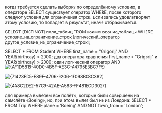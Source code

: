 когда требуется сделать выборку по определённому условию, в операторе SELECT существует оператор WHERE, 
после которого следуют условия для ограничения строк. Если запись удовлетворяет этому условию, то попадает в результат, иначе отбрасывается.

SELECT [DISTINCT] поля_таблиц FROM наименование_таблицы
WHERE условие_на_ограничение_строк
[логический_оператор другое_условие_на_ограничение_строк];

SELECT * FROM Student
WHERE first_name = "Grigorij" AND YEAR(birthday) > 2000;
два оператора сравнения
first_name = "Grigorij" и YEAR(birthday) > 2000;
один логический оператор AND
![{AF1D5818-40D0-4B5F-AE3C-A4795EBBC7F5}](https://github.com/user-attachments/assets/35295c0c-fe56-40d5-a7ae-d1240e4f5460)

![{71423FD5-E89F-4706-9206-1F098B08C382}](https://github.com/user-attachments/assets/ebc94d9a-75b0-46c9-ab43-ff7a8bff9dd7)

![{4A8C2DE2-57C9-42AB-A583-FF481ECD3027}](https://github.com/user-attachments/assets/1970cd1e-19df-4d11-913b-ce0a41b314c4)

для примера выведем все полёты, которые были совершены на самолёте «Boeing», но, при этом, вылет был не из Лондона:
SELECT * FROM Trip
WHERE plane = 'Boeing' AND NOT town_from = 'London';

